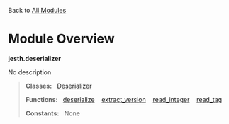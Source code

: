 Back to [All Modules](https://github.com/pyrustic/jesth/blob/master/docs/modules/README.md#readme)

# Module Overview

**jesth.deserializer**
 
No description

> **Classes:** &nbsp; [Deserializer](https://github.com/pyrustic/jesth/blob/master/docs/modules/content/jesth.deserializer/content/classes/Deserializer.md#class-deserializer)
>
> **Functions:** &nbsp; [deserialize](https://github.com/pyrustic/jesth/blob/master/docs/modules/content/jesth.deserializer/content/functions.md#deserialize) &nbsp;&nbsp; [extract\_version](https://github.com/pyrustic/jesth/blob/master/docs/modules/content/jesth.deserializer/content/functions.md#extract_version) &nbsp;&nbsp; [read\_integer](https://github.com/pyrustic/jesth/blob/master/docs/modules/content/jesth.deserializer/content/functions.md#read_integer) &nbsp;&nbsp; [read\_tag](https://github.com/pyrustic/jesth/blob/master/docs/modules/content/jesth.deserializer/content/functions.md#read_tag)
>
> **Constants:** &nbsp; None
